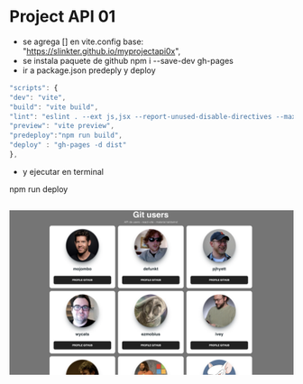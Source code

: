 # Project API 01

-   se agrega [] en vite.config
    base: "https://slinkter.github.io/myprojectapi0x",
-   se instala paquete de github
    npm i --save-dev gh-pages
-   ir a package.json predeply y deploy

```javascript
"scripts": {
"dev": "vite",
"build": "vite build",
"lint": "eslint . --ext js,jsx --report-unused-disable-directives --max-warnings 0",
"preview": "vite preview",
"predeploy":"npm run build",
"deploy" : "gh-pages -d dist"
},

```

-   y ejecutar en terminal

npm run deploy

##

![alt text](./api01.png)
